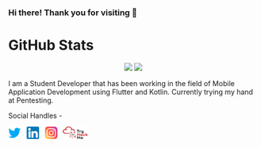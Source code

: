 ### Hi there! Thank you for visiting 👋

# GitHub Stats

<p align="center">
  <img width="49%" src="https://github-readme-stats.vercel.app/api?username=anshulkhilrani&show_icons=true&theme=radical&hide_border=true" />
  <img width="49%" src="https://github-readme-streak-stats.herokuapp.com/?user=anshulkhilrani&theme=radical&hide_border=true" />
</p>

<p>I am a Student Developer that has been working in the field of Mobile Application Development using Flutter and Kotlin. Currently trying my hand at Pentesting.</p>

Social Handles -
<p>
  <a href="https://twitter.com/f0rt18"><img width="25" height="25" src="/res/twitter.png"></a>
  &nbsp;
  <a href="https://www.linkedin.com/in/anshulkhilrani/"><img width="25" height="25" src="/res/linkedin.png"></a>
  &nbsp;
  <a href="https://www.instagram.com/anshulkhilrani/"><img width="25" height="25" src="/res/instagram.png"></a>
  &nbsp;
  <a href="https://tryhackme.com/p/f0rt18"><img width="50" height="25" src="/res/THMlogo.png"></a>
  &nbsp;
</p>
